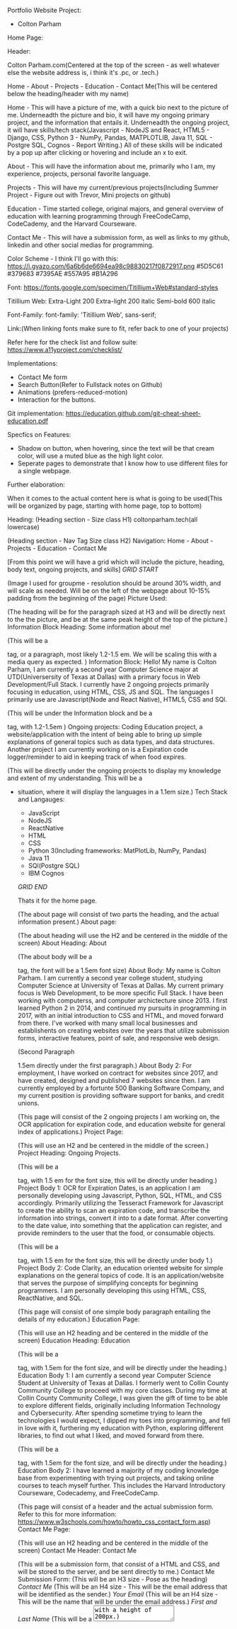 Portfolio Website Project: 
- Colton Parham

Home Page: 

Header: 

Colton Parham.com(Centered at the top of the screen - as well whatever else the website address is, i think it's .pc, or .tech.)

Home - About - Projects - Education - Contact Me(This will be centered below the heading/header with my name)

Home - This will have a picture of me, with a quick bio next to the picture of me. 
  Underneadth the picture and bio, it will have my ongoing primary project, and the information that entails it. 
    Underneadth the ongoing project, it will have skills/tech stack(Javascript - NodeJS and React, HTML5 - Django, CSS, Python 3 - NumPy, Pandas, MATPLOTLIB, Java 11, SQL - Postgre SQL, Cognos - Report Writing.) All of these skills will be indicated by a pop up after clicking or hovering and include an x to exit. 

About - This will have the information about me, primarily who I am, my experience, projects, personal favorite language.

Projects - This will have my current/previous projects(Including Summer Project - Figure out with Trevor, Mini projects on github)

Education - Time started college, original majors, and general overview of education with learning programming through FreeCodeCamp, CodeCademy, and the Harvard Courseware.

Contact Me - This will have a submission form, as well as links to my github, linkedin and other social medias for programming.

Color Scheme - I think I'll go with this: 
  https://i.gyazo.com/6a6b6de6694ea98c98830217f0872917.png
    #5D5C61
      #379683
        #7395AE
          #557A95
            #B1A296

Font:
https://fonts.google.com/specimen/Titillium+Web#standard-styles

Titillium Web:
  Extra-Light 200
    Extra-light 200 italic
      Semi-bold 600 italic

Font-Family: 
  font-family: 'Titillium Web', sans-serif;

Link:(When linking fonts make sure to fit, refer back to one of your projects)
  <link rel="preconnect" href="https://fonts.gstatic.com">
<link href="https://fonts.googleapis.com/css2?family=Titillium+Web:ital,wght@0,200;1,200;1,600&display=swap" rel="stylesheet">

Refer here for the check list and follow suite: 
https://www.a11yproject.com/checklist/

Implementations: 

  - Contact Me form
  - Search Button(Refer to Fullstack notes on Github)
  - Animations (prefers-reduced-motion)
  - Interaction for the buttons. 

Git implementation: 
https://education.github.com/git-cheat-sheet-education.pdf

Specfics on Features:
  - Shadow on button, when hovering, since the text will be that cream color, will use a muted blue as the high light color. 
  - Seperate pages to demonstrate that I know how to use different files for a single webpage. 


Further elaboration: 


When it comes to the actual content here is what is going to be used(This will be organized by page, starting with home page, top to bottom)

Heading:
(Heading section - Size class H1) 
coltonparham.tech(all lowercase)

(Heading section - Nav Tag Size class H2)
Navigation: Home - About - Projects - Education - Contact Me

[From this point we will have a grid which will include the picture, heading, body text, ongoing projects, and skills]
*GRID START*

(Image I used for groupme - resolution should be around 30% width, and will scale as needed. Will be on the left of the webpage about 10-15% padding from the beginning of the page) 
Picture Used:

(The heading will be for the paragraph sized at H3 and will be directly next to the the picture, and be at the same peak height of the top of the picture.)
Information Block Heading: Some information about me! 

(This will be a <p> tag, or a paragraph, most likely 1.2-1.5 em. We will be scaling this with a media query as expected. )
Information Block: Hello! My name is Colton Parham, I am currently a second year Computer Science major at UTD(Universersity of Texas at Dallas) with a primary focus in Web Development/Full Stack. I currently have 2 ongoing projects primarily focusing in education, using HTML, CSS, JS and SQL. The languages I primarily use are Javascript(Node and React Native), HTML5, CSS and SQl. 

(This will be under the Information block and be a <p> tag, with 1.2-1.5em )
Ongoing projects: Coding Education project, a website/application with the intent of being able to bring up simple explanations of general topics such as data types, and data structures. Another project I am currently working on is a Expiration code logger/reminder to aid in keeping track of when food expires. 

(This will be directly under the ongoing projects to display my knowledge and extent of my understanding. This will be a <ul> <li> situation, where it will display the languages in a 1.1em size.)
Tech Stack and Langauges: 
  - JavaScript
  - NodeJS
  - ReactNative
  - HTML 
  - CSS
  - Python 3(Including frameworks: MatPlotLib, NumPy, Pandas)
  - Java 11
  - SQl(Postgre SQL)
  - IBM Cognos


*GRID END*

Thats it for the home page.

(The about page will consist of two parts the heading, and the actual information present.)
About page: 

(The about heading will use the H2 and be centered in the middle of the screen)
About Heading: About

(The about body will be a <p> tag, the font will be a 1.5em font size)
About Body: My name is Colton Parham. I am currently a second year college student, studying Computer Science at University of Texas at Dallas. My current primary focus is Web Development, to be more specific Full Stack. I have been working with computerss, and computer archictecture since 2013. I first learned Python 2 in 2014, and continued my pursuits in programming in 2017, with an initial introduction to CSS and HTML, and moved forward from there. I've worked with many small local businesses and establishents on creating websites over the years that utilize submission forms, interactive features, point of sale, and responsive web design. 

(Second Paragraph <p> 1.5em directly under the first paragraph.)
About Body 2: For employment, I have worked on contract for websites since 2017, and have created, designed and published 7 websites since then. I am currently employed by a fortunte 500 Banking Software Company, and my current position is providing software support for banks, and credit unions. 

(This page will consist of the 2 ongoing projects I am working on, the OCR application for expiration code, and education website for general index of applications.)
Project Page:

(This will use an H2 and be centered in the middle of the screen.)
Project Heading: Ongoing Projects.

(This will be a <p> tag, with 1.5 em for the font size, this will be directly under heading.)
Project Body 1: OCR for Expiration Dates, is an application I am personally developing using Javascript, Python, SQL, HTML, and CSS accordingly. Primarily utilizing the Tesseract Framework for Javascript to create the ability to scan an expiration code, and transcribe the information into strings, convert it into to a date format. After converting to the date value, into something that the application can register, and provide reminders to the user that the food, or consumable objects. 

(This will be a <p> tag, with 1.5 em for the font size, this will be directly under body 1.)
Project Body 2: Code Clarity, an education oriented website for simple explanations on the general topics of code. It is an application/website that serves the purpose of simplifying concepts for beginning programmers. I am personally developing this using HTML, CSS, ReactNative, and SQL. 

(This page will consist of one simple body paragraph entailing the details of my education.)
Education Page: 

(This will use an H2 heading and be centered in the middle of the screen)
Education Heading: Education

(This will be a <p> tag, with 1.5em for the font size, and will be directly under the heading.)
Education Body 1: I am currently a second year Computer Science Student at University of Texas at Dallas. I formerly went to Collin County Community College to proceed with my core classes. During my time at Collin County Community College, I was given the gift of time to be able to explore different fields, originally including Information Technology and Cybersecurity. After spending sometime trying to learn the technologies I would expect, I dipped my toes into programming, and fell in love with it, furthering my education with Python, exploring different libraries, to find out what I liked, and moved forward from there. 

(This will be a <p> tag, with 1.5em for the font size, and will be directly under the heading.)
Education Body 2: I have learned a majority of my coding knowledge base from experimenting with trying out projects, and taking online courses to teach myself further. This includes the Harvard Introductory Courseware, Codecademy, and FreeCodeCamp. 

(This page will consist of a header and the actual submission form. Refer to this for more information: https://www.w3schools.com/howto/howto_css_contact_form.asp)
Contact Me Page:

(This will use an H2 heading and be centered in the middle of the screen)
Contact Me Header: Contact Me

(This will be a submission form, that consist of a HTML and CSS, and will be stored to the server, and be sent directly to me.)
Contact Me Submission Form: 
  (This will be an H3 size - Pose as the heading)
  *Contact Me*
    (This will be an H4 size - This will be the email address that will be identified as the sender.)
      *Your Email*
        (This will be an H4 size - This will be the name that will be under the email address.)
          *First and Last Name*
            (This will be a <textarea> with a height of 200px.)
              *Messsage*

(Going to be creating a wireframe using JustInMind)
WireFrame: Will be sectioned off like any other 

Touching back onto design: 
What we will be needing to do is apply apply everything seperately and accordingly, and try to match everything as much as possible to be the same positioning to be universally coherent. 

As well the styles.css file will be attached to all the HTML files due to the simplifications and making things work in unison, and allocate less resources to make the page run faster.

As well - Don't forget to copy some of the information from the index page for the skelton to aide in making some things more universal. And also don't forget to link the files to each nav bar link.

Also do not forget the footer for each page - consistancy is key, and for those elements, we will have those in the default setting. 

Since the home page is pretty much done, we need to finish adding the information to the rest of the pages, and we will modify all of this within the css file to make sure that everything looks great. 

Follow up with this information to create the links for the webpage - maybe touch back to the codecademy example: https://www.yourhtmlsource.com/myfirstsite/basiclinks.html

ALSO DO NOT FORGET TO COMMIT - THEN PUSH ! 

Alright looks like a majority of the information is already on the HTML files(booyah!)

So the next step is actually applying the universal functions like media queries, html stuff, and universal traits like centering of the universal nav, and the styling. 

I would also like to include simple animations like shadows over.

-UPDATE-
Changed the font to Yantramanav.

Furthering research to develop the nav bar to work together correctly. 

-UPDATE-

Refer to DAY96 for grid info.

Reference information: 
.container {
  display: grid;
  max-width: 900px;
  position: relative;
  margin: auto;
  grid-template-areas: "head head"
                       "nav nav" 
                       "info services"
                       "footer footer";
  grid-template-rows: 300px 120px 800px 120px;
  grid-template-columns: 1fr 3fr; 
}
 
header {
  grid-area: head;
} 
 
nav {
  grid-area: nav;
} 
 
.info {
  grid-area: info;
} 
 
.services {
  grid-area: services;
}
 
footer {
  grid-area: footer;
} 

-UPDATE FOR END OF NIGHT- 

What we are looking to do next is that we are going to start a grid, and get everything in the direction as in accordance to what we did on the prototype. 

Before I forget - in js make a function that will make it so that whenever the user is entering my email address it will not send - and display an error. 

